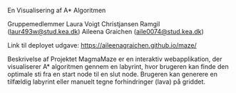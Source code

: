 En Visualisering af A* Algoritmen

Gruppemedlemmer
Laura Voigt Christjansen Ramgil (laur493w@stud.kea.dk)
Aileena Graichen (aile0074@stud.kea.dk)

Link til deployet udgave: 
https://aileenagraichen.github.io/maze/


Beskrivelse af Projektet
MagmaMaze er en interaktiv webapplikation, der visualiserer A* algoritmen gennem en labyrint, hvor brugeren kan finde den optimale sti fra en start node til en slut node. Brugeren kan generere en tilfældig labyrint eller manuelt tegne forhindringer (lava) på griddet.
